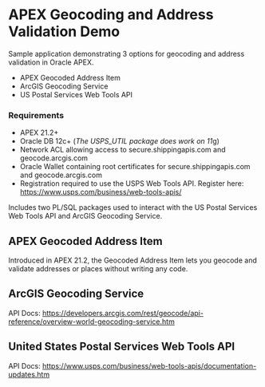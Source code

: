 # APEX Geocoding and Address Validation Demo
Sample application demonstrating 3 options for geocoding and address validation in Oracle APEX. 

- APEX Geocoded Address Item
- ArcGIS Geocoding Service
- US Postal Services Web Tools API

### Requirements

- APEX 21.2+
- Oracle DB 12c+ (*The USPS_UTIL package does work on 11*g)
- Network ACL allowing access to secure.shippingapis.com and geocode.arcgis.com
- Oracle Wallet containing root certificates for secure.shippingapis.com and geocode.arcgis.com
- Registration required to use the USPS Web Tools API. Register here: https://www.usps.com/business/web-tools-apis/

Includes two PL/SQL packages used to interact with the US Postal Services Web Tools API and ArcGIS Geocoding Service.

## APEX Geocoded Address Item
Introduced in APEX 21.2, the Geocoded Address Item lets you geocode and validate addresses or places without writing any code.

## ArcGIS Geocoding Service
API Docs: https://developers.arcgis.com/rest/geocode/api-reference/overview-world-geocoding-service.htm

## United States Postal Services Web Tools API
API Docs: https://www.usps.com/business/web-tools-apis/documentation-updates.htm
